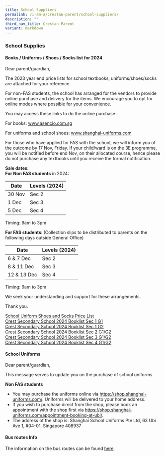 ```yaml
---
title: School Suppliers
permalink: /i-am-a/crestan-parent/school-suppliers/
description: ""
third_nav_title: Crestan Parent
variant: markdown
---
```

### School Supplies

#### Books / Uniforms / Shoes / Socks list for 2024

Dear parent/guardian,

The 2023 year end price lists for school textbooks, uniforms/shoes/socks are attached for your reference.  

For non-FAS students, the school has arranged for the vendors to provide online purchase and delivery for the items. We encourage you to opt for online modes where possible for your convenience.


You may access these links to do the online purchase :

For books: www.asencio.com.sg

For uniforms and school shoes: www.shanghai-uniforms.com

For those who have applied for FAS with the school, we will inform you of the outcome by 17 Nov, Friday. If your child/ward is on the 3E programme, you will be notified before end Nov, on their allocated course, hence please do not purchase any textbooks until you receive the formal notification.

  

**Sale dates:**<br>
**For Non FAS students**&nbsp;in 2024:  

| Date | Levels (2024) |
|---|---|
| 30 Nov | Sec 2 |
| 1 Dec | Sec 3 |
| 5 Dec | Sec 4 |
  

Timing: 9am to 3pm


**For FAS students**: (Collection slips to be distributed to parents on the following days outside General Office)

| Date | Levels (2024) |
|---|---|
| 6 &amp; 7 Dec | Sec 2 |
| 8 &amp; 11 Dec | Sec 3 |
| 12 &amp; 13 Dec | Sec 4 |

  

Timing: 9am to 3pm

We seek your understanding and support for these arrangements.


Thank you.



[School Uniform Shoes and Socks Price List](/files/2023-uniform-shoes-socks-pricelist.pdf)<br>
[Crest Secondary School 2024 Booklist Sec 1 G1](/files/css-booklist-sec1-g1.pdf)<br>
[Crest Secondary School 2024 Booklist Sec 1 G2](/files/css-booklist-sec1-g2.pdf)<br>
[Crest Secondary School 2024 Booklist Sec 2 G1/G2](/files/css-booklist-sec2-g1g2.pdf) <br>
[Crest Secondary School 2024 Booklist Sec 3 G1/G2](/files/css-booklist-sec3-g1g2.pdf)<br>
[Crest Secondary School 2024 Booklist Sec 4 G1/G2](/files/css-booklist-sec4-g1g2.pdf)

  

#### School Uniforms

Dear parent/guardian,

  

This message serves to update you on the purchase of school uniforms.

  

**Non FAS students**

*   You may purchase the uniforms online via https://shop.shanghai-uniforms.com/. Uniforms will be delivered to your home address.
*   If you wish to purchase direct from the shop, please book an appointment with the shop first via https://shop.shanghai-uniforms.com/appointment-booking-at-ubi/.
*   The address of the shop is: Shanghai School Uniforms Pte Ltd, 63 Ubi Ave 1, #04-01, Singapore 408937

#### Bus routes Info

The information on the bus routes can be found&nbsp;[here](/i-am-a/crestan-parent/shuttle-bus-service/).
